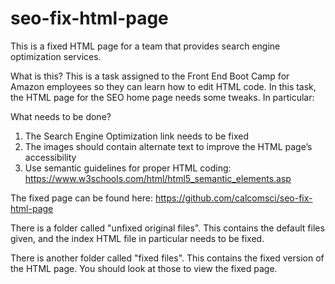 # seo-fix-html-page
This is a fixed HTML page for a team that provides search engine optimization services.


What is this?
This is a task assigned to the Front End Boot Camp for Amazon employees so they can learn how to edit HTML code. In this task, the HTML page for the SEO home page needs some tweaks. In particular:

What needs to be done?
1) The Search Engine Optimization link needs to be fixed
2) The images should contain alternate text to improve the HTML page’s accessibility
3) Use semantic guidelines for proper HTML coding:  https://www.w3schools.com/html/html5_semantic_elements.asp

The fixed page can be found here:
https://github.com/calcomsci/seo-fix-html-page


There is a folder called "unfixed original files". This contains the default files given, and the index HTML file in particular needs to be fixed.

There is another folder called "fixed files". This contains the fixed version of the HTML page. You should look at those to view the fixed page.
